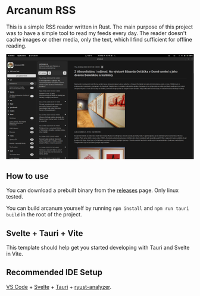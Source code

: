 # Arcanum RSS

This is a simple RSS reader written in Rust. 
The main purpose of this project was to have a simple tool to read my feeds every day.
The reader doesn't cache images or other media, only the text, which I find sufficient for offline reading.

![img](app.png)

## How to use
You can download a prebuilt binary from the [releases](https://github.com/dhonus/arcanum/releases) page. Only linux tested. 

You can build arcanum yourself by running `npm install` and `npm run tauri build` in the root of the project.

## Svelte + Tauri + Vite
This template should help get you started developing with Tauri and Svelte in Vite.

## Recommended IDE Setup

[VS Code](https://code.visualstudio.com/) + [Svelte](https://marketplace.visualstudio.com/items?itemName=svelte.svelte-vscode) + [Tauri](https://marketplace.visualstudio.com/items?itemName=tauri-apps.tauri-vscode) + [ryust-analyzer](https://marketplace.visualstudio.com/items?itemName=rust-lang.rust-analyzer).
